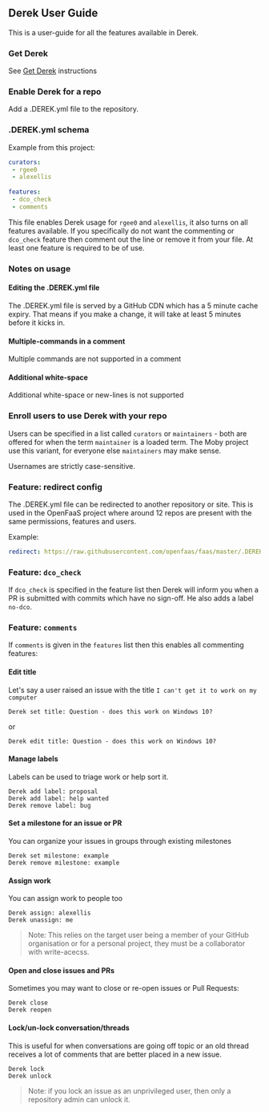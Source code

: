 ## Derek User Guide

This is a user-guide for all the features available in Derek.

### Get Derek

See [Get Derek](./GET.md) instructions

### Enable Derek for a repo

Add a .DEREK.yml file to the repository.

### .DEREK.yml schema

Example from this project:

```yaml
curators:
 - rgee0
 - alexellis
 
features:
 - dco_check
 - comments
```

This file enables Derek usage for `rgee0` and `alexellis`, it also turns on all features available. If you specifically do not want the commenting or `dco_check` feature then comment out the line or remove it from your file. At least one feature is required to be of use.

### Notes on usage

#### Editing the .DEREK.yml file

The .DEREK.yml file is served by a GitHub CDN which has a 5 minute cache expiry. That means if you make a change, it will take at least 5 minutes before it kicks in.

#### Multiple-commands in a comment

Multiple commands are not supported in a comment

#### Additional white-space

Additional white-space or new-lines is not supported

### Enroll users to use Derek with your repo

Users can be specified in a list called `curators` or `maintainers` - both are offered for when the term `maintainer` is a loaded term. The Moby project use this variant, for everyone else `maintainers` may make sense.

Usernames are strictly case-sensitive.

### Feature: redirect config

The .DEREK.yml file can be redirected to another repository or site. This is used in the OpenFaaS project where around 12 repos are present with the same permissions, features and users.

Example:

```yaml
redirect: https://raw.githubusercontent.com/openfaas/faas/master/.DEREK.yml
```

### Feature: `dco_check`

If `dco_check` is specified in the feature list then Derek will inform you when a PR is submitted with commits which have no sign-off. He also adds a label `no-dco`.

### Feature: `comments`

If `comments` is given in the `features` list then this enables all commenting features:

#### Edit title


Let's say a user raised an issue with the title `I can't get it to work on my computer`

```
Derek set title: Question - does this work on Windows 10?
```
or
```
Derek edit title: Question - does this work on Windows 10?
```

#### Manage labels

Labels can be used to triage work or help sort it.

```
Derek add label: proposal
Derek add label: help wanted
Derek remove label: bug
```

#### Set a milestone for an issue or PR

You can organize your issues in groups through existing milestones

```
Derek set milestone: example
Derek remove milestone: example
```

#### Assign work

You can assign work to people too

```
Derek assign: alexellis
Derek unassign: me
```

> Note: This relies on the target user being a member of your GitHub organisation or for a personal project, they must be a collaborator with write-acecss.


#### Open and close issues and PRs

Sometimes you may want to close or re-open issues or Pull Requests:

```
Derek close
Derek reopen
```

#### Lock/un-lock conversation/threads

This is useful for when conversations are going off topic or an old thread receives a lot of comments that are better placed in a new issue. 

```
Derek lock
Derek unlock
```

> Note: if you lock an issue as an unprivileged user, then only a repository admin can unlock it.

